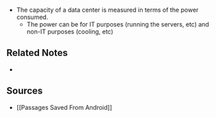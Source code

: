 - The capacity of a data center is measured in terms of the power consumed.
	- The power can be for IT purposes (running the servers, etc) and non-IT purposes (cooling, etc)

## Related Notes
- 

## Sources
- [[Passages Saved From Android]]